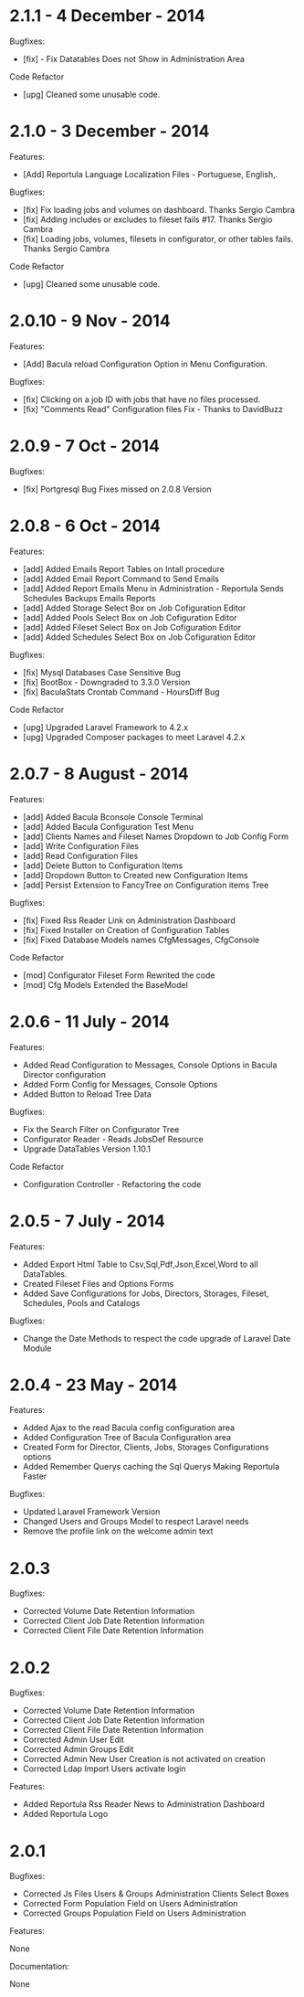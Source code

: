 2.1.1 - 4 December - 2014
===============================================

Bugfixes:
- [fix] - Fix Datatables Does not Show in Administration Area

Code Refactor
- [upg] Cleaned some unusable code.


2.1.0 - 3 December - 2014
===============================================

Features:
- [Add] Reportula Language Localization Files - Portuguese, English,. 

Bugfixes:

- [fix] Fix loading jobs and volumes on dashboard. Thanks Sergio Cambra
- [fix] Adding includes or excludes to fileset fails #17. Thanks Sergio Cambra
- [fix] Loading jobs, volumes, filesets in configurator, or other tables fails. Thanks Sergio Cambra

Code Refactor
- [upg] Cleaned some unusable code.

2.0.10 - 9 Nov - 2014
===============================================

Features:
- [Add] Bacula reload Configuration Option in Menu Configuration.

Bugfixes:

- [fix] Clicking on a job ID with jobs that have no files processed.
- [fix] "Comments Read" Configuration files Fix - Thanks to DavidBuzz


2.0.9 - 7 Oct - 2014
===============================================

Bugfixes:

- [fix] Portgresql Bug Fixes missed on 2.0.8 Version


2.0.8 - 6 Oct - 2014
===============================================

Features:

- [add] Added Emails Report Tables on Intall procedure
- [add] Added Email Report Command to Send Emails
- [add] Added Report Emails Menu in Administration
             - Reportula Sends Schedules Backups Emails Reports
- [add] Added Storage Select Box on Job Cofiguration Editor
- [add] Added Pools Select Box on Job Cofiguration Editor
- [add] Added Fileset Select Box on Job Cofiguration Editor
- [add] Added Schedules Select Box on Job Cofiguration Editor

Bugfixes:

- [fix] Mysql Databases Case Sensitive Bug
- [fix] BootBox - Downgraded to 3.3.0 Version
- [fix] BaculaStats Crontab Command - HoursDiff Bug

Code Refactor

- [upg] Upgraded Laravel Framework to 4.2.x
- [upg] Upgraded Composer packages to meet Laravel 4.2.x

2.0.7 - 8 August - 2014
===============================================

Features:

- [add] Added Bacula Bconsole Console Terminal
- [add] Added Bacula Configuration Test Menu
- [add] Clients Names and Fileset Names Dropdown to Job Config Form
- [add] Write Configuration Files
- [add] Read Configuration Files
- [add] Delete Button to Configuration Items
- [add] Dropdown Button to Created new Configuration Items
- [add] Persist Extension to FancyTree on Configuration items Tree

Bugfixes:

- [fix] Fixed Rss Reader Link on Administration Dashboard
- [fix] Fixed Installer on Creation of Configuration Tables
- [fix] Fixed Database Models names CfgMessages, CfgConsole

Code Refactor

- [mod] Configurator Fileset Form Rewrited the code
- [mod] Cfg Models Extended the BaseModel


2.0.6 - 11 July - 2014
===============================================

Features:

* Added Read Configuration to Messages, Console Options in Bacula Director configuration
* Added Form Config for Messages, Console Options
* Added Button to Reload Tree Data

Bugfixes:

* Fix the Search Filter on Configurator Tree
* Configurator Reader - Reads JobsDef Resource
* Upgrade DataTables Version 1.10.1

Code Refactor

* Configuration Controller - Refactoring the code


2.0.5 - 7 July - 2014
===============================================

Features:

* Added Export Html Table to Csv,Sql,Pdf,Json,Excel,Word to all DataTables.
* Created Fileset Files and Options Forms
* Added Save Configurations for Jobs, Directors, Storages, Fileset, Schedules, Pools and Catalogs

Bugfixes:

* Change the Date Methods to respect the code upgrade of Laravel Date Module


2.0.4 - 23 May - 2014
===============================================

Features:

* Added Ajax to the read Bacula config configuration area
* Added Configuration Tree of Bacula Configuration area
* Created Form for Director, Clients, Jobs, Storages Configurations options
* Added Remember Querys caching the Sql Querys Making Reportula Faster

Bugfixes:

* Updated Laravel Framework Version
* Changed Users and Groups Model to respect Laravel needs
* Remove the profile link on the welcome admin text


2.0.3
===============================================

Bugfixes:

* Corrected Volume Date Retention Information
* Corrected Client Job Date Retention Information
* Corrected Client File Date Retention Information

2.0.2
===============================================

Bugfixes:

* Corrected Volume Date Retention Information
* Corrected Client Job Date Retention Information
* Corrected Client File Date Retention Information
* Corrected Admin User Edit
* Corrected Admin Groups Edit
* Corrected Admin New User Creation is not activated on creation
* Corrected Ldap Import Users activate login

Features:

* Added Reportula Rss Reader News to Administration Dashboard
* Added Reportula Logo


2.0.1
===============================================

Bugfixes:

* Corrected Js Files Users & Groups Administration Clients Select Boxes
* Corrected Form Population Field on Users Administration
* Corrected Groups Population Field on Users Administration

Features:

None

Documentation:

None
